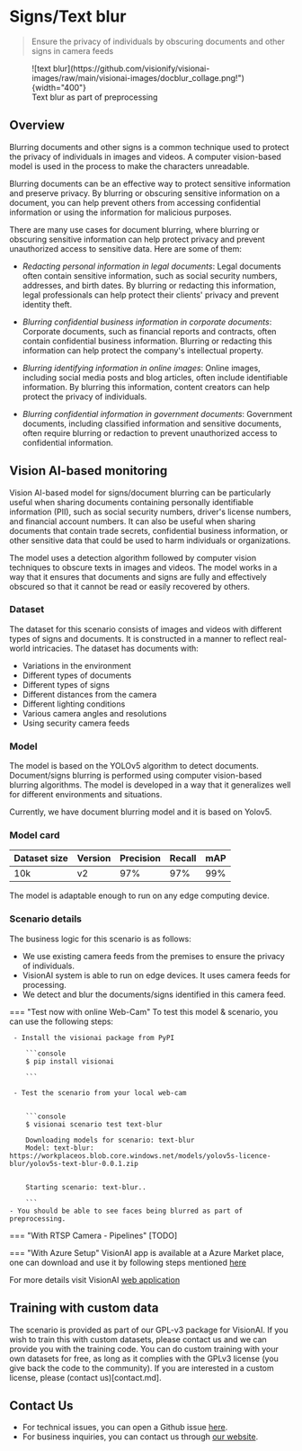 # **Signs/Text blur** 

> Ensure the privacy of individuals by obscuring documents and other signs in camera feeds

<figure markdown>
  ![text blur](https://github.com/visionify/visionai-images/raw/main/visionai-images/docblur_collage.png!"){width="400"}
  <figcaption>Text blur as part of preprocessing</figcaption>
</figure>

## Overview

Blurring documents and other signs is a common technique used to protect the privacy of individuals in images and videos.
A computer vision-based model is used in the process to make the characters unreadable.

Blurring documents can be an effective way to protect sensitive information and preserve privacy. By blurring or obscuring sensitive information on a document, you can help prevent others from accessing confidential information or using the information for malicious purposes.

There are many use cases for document blurring, where blurring or obscuring sensitive information can help protect privacy and prevent unauthorized access to sensitive data. Here are some of them:

- *Redacting personal information in legal documents*: Legal documents often contain sensitive information, such as social security numbers, addresses, and birth dates. By blurring or redacting this information, legal professionals can help protect their clients' privacy and prevent identity theft.

- *Blurring confidential business information in corporate documents*: Corporate documents, such as financial reports and contracts, often contain confidential business information. Blurring or redacting this information can help protect the company's intellectual property.

- *Blurring identifying information in online images*: Online images, including social media posts and blog articles, often include identifiable information. By blurring this information, content creators can help protect the privacy of individuals.

- *Blurring confidential information in government documents*: Government documents, including classified information and sensitive documents, often require blurring or redaction to prevent unauthorized access to confidential information.

## Vision AI-based monitoring 

Vision AI-based model for signs/document blurring can be particularly useful when sharing documents containing personally identifiable information (PII), such as social security numbers, driver's license numbers, and financial account numbers. It can also be useful when sharing documents that contain trade secrets, confidential business information, or other sensitive data that could be used to harm individuals or organizations.

The model uses a detection algorithm followed by computer vision techniques to obscure texts in images and videos. The model works in a way that it ensures that documents and signs are fully and effectively obscured so that it cannot be read or easily recovered by others.



### Dataset 

The dataset for this scenario consists of images and videos with different types of signs and documents.
It is constructed in a manner to reflect real-world intricacies.
The dataset has documents with:

- Variations in the environment
- Different types of documents
- Different types of signs
- Different distances from the camera
- Different lighting conditions
- Various camera angles and resolutions
- Using security camera feeds

### Model 

The model is based on the YOLOv5 algorithm to detect documents. Document/signs blurring is performed using computer vision-based blurring algorithms. The model is developed in a way that it generalizes well for different environments and situations.

Currently, we have document blurring model and it is based on Yolov5.

### Model card

 <div class="table">
    <table class="fl-table">
        <thead>
        <tr><th>Dataset size</th>
            <th>Version</th>
            <th>Precision</th>
            <th>Recall</th>
            <th> mAP  </th>  
        </thead>
        <tbody>
        <tr>
            <td>10k</td>
            <td>v2</td>
            <td>97% </td>
            <td>97% </td>
            <td>99% </td>
        </tr>
        </tbody>
    </table>
</div>

The model is adaptable enough to run on any edge computing device.

### Scenario details

The business logic for this scenario is as follows: 

- We use existing camera feeds from the premises to ensure the privacy of individuals.
- VisionAI system is able to run on edge devices. It uses camera feeds for processing. 
- We detect and blur the documents/signs identified in this camera feed.

=== "Test now with online Web-Cam"
     To test this model & scenario, you can use the following steps:

     - Install the visionai package from PyPI
     
        ```console
        $ pip install visionai
        
        ```
     
     - Test the scenario from your local web-cam
     

        ```console
        $ visionai scenario test text-blur

        Downloading models for scenario: text-blur
        Model: text-blur: https://workplaceos.blob.core.windows.net/models/yolov5s-licence-blur/yolov5s-text-blur-0.0.1.zip
        

        Starting scenario: text-blur..

        ```
    - You should be able to see faces being blurred as part of preprocessing.

=== "With RTSP Camera - Pipelines"
     [TODO]
 
=== "With Azure Setup"
     VisionAI app is available at a Azure Market place, one can download and use it by following steps mentioned [here](../overview/azure-managed-app.md)


For more details visit VisionAI [web application](https://visionify.ai/)

## Training with custom data

The scenario is provided as part of our GPL-v3 package for VisionAI. If you wish to train this with custom datasets, please contact us and we can provide you with the training code. You can do custom training with your own datasets for free, as long as it complies with the GPLv3 license (you give back the code to the community). If you are interested in a custom license, please (contact us)[contact.md].

## Contact Us

- For technical issues, you can open a Github issue [here](https://github.com/visionify/visionai).
- For business inquiries, you can contact us through [our website](https://visionify.ai/contact).


